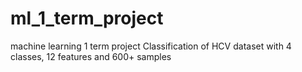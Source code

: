 # ml_1_term_project
machine learning 1 term project
Classification of HCV dataset with 4 classes, 12 features and 600+ samples